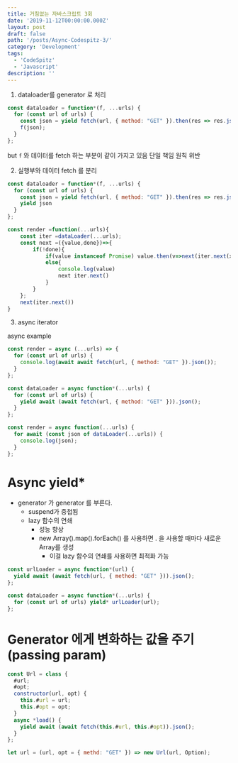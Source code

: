 ```yaml
---
title: 거침없는 자바스크립트 3회
date: '2019-11-12T00:00:00.000Z'
layout: post
draft: false
path: '/posts/Async-Codespitz-3/'
category: 'Development'
tags:
  - 'CodeSpitz'
  - 'Javascript'
description: ''
---
```


1. dataloader를 generator 로 처리

```js
const dataloader = function*(f, ...urls) {
  for (const url of urls) {
    const json = yield fetch(url, { method: "GET" }).then(res => res.json());
    f(json);
  }
};
```

but `f` 와 데이터를 fetch 하는 부분이 같이 가지고 있음
단일 책임 원칙 위반

2. 실행부와 데이터 fetch 를 분리

```js
const dataloader = function*(f, ...urls) {
  for (const url of urls) {
    const json = yield fetch(url, { method: "GET" }).then(res => res.json());
    yield json
  }
};

const render =function(...urls){
    const iter =dataLoader(...urls);
    const next =({value,done})=>{
        if(!done){
            if(value instanceof Promise) value.then(v=>next(iter.next(x)))
            else{
                console.log(value)
                next iter.next()
            }
        }
    };
    next(iter.next())
}
```

3. async iterator

async example

```js
const render = async (...urls) => {
  for (const url of urls) {
    console.log(await await fetch(url, { method: "GET" }).json());
  }
};
```

```js
const dataLoader = async function*(...urls) {
  for (const url of urls) {
    yield await (await fetch(url, { method: "GET" })).json();
  }
};

const render = async function(...urls) {
  for await (const json of dataLoader(...urls)) {
    console.log(json);
  }
};
```

# Async yield\*

- generator 가 generator 를 부른다.
  - suspend가 중첩됨
  - lazy 함수의 연쇄
    - 성능 향상
    - new Array().map().forEach() 를 사용하면 . 을 사용할 때마다 새로운 Array를 생성
      - 이걸 lazy 함수의 연쇄를 사용하면 최적화 가능

```js
const urlLoader = async function*(url) {
  yield await (await fetch(url, { method: "GET" })).json();
};

const dataLoader = async function*(...urls) {
  for (const url of urls) yield* urlLoader(url);
};
```

# Generator 에게 변화하는 값을 주기 (passing param)

```js
const Url = class {
  #url;
  #opt;
  constructor(url, opt) {
    this.#url = url;
    this.#opt = opt;
  }
  async *load() {
    yield await (await fetch(this.#url, this.#opt)).json();
  }
};

let url = (url, opt = { methd: "GET" }) => new Url(url, Option);
```
